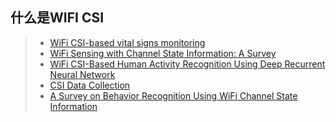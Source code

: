 ## 什么是WIFI CSI

> * [WiFi CSI-based vital signs monitoring](https://www.sciencedirect.com/science/article/pii/B9780128222812000202#s0015)
> * [WiFi Sensing with Channel State Information: A Survey](https://dl.acm.org/doi/abs/10.1145/3310194)
> * [WiFi CSI-Based Human Activity Recognition Using Deep Recurrent Neural Network](https://ieeexplore.ieee.org/abstract/document/8918311)
> * [CSI Data Collection](http://tns.thss.tsinghua.edu.cn/wst/docs/tools/)
> * [A Survey on Behavior Recognition Using WiFi Channel State Information](https://ieeexplore.ieee.org/abstract/document/8067693)

